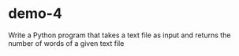 # demo-4
Write a Python program that takes a text file as input and returns the number of words of a given text file